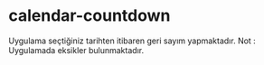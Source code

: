 # calendar-countdown
Uygulama seçtiğiniz tarihten itibaren geri sayım yapmaktadır.
Not : Uygulamada eksikler bulunmaktadır.